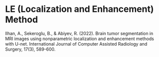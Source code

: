 # LE (Localization and Enhancement) Method

Ilhan, A., Sekeroglu, B., & Abiyev, R. (2022). Brain tumor segmentation in MRI images using nonparametric localization and enhancement methods with U-net. International Journal of Computer Assisted Radiology and Surgery, 17(3), 589-600.
